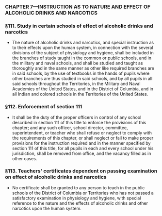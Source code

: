 ### **CHAPTER 7—INSTRUCTION AS TO NATURE AND EFFECT OF ALCOHOLIC DRINKS AND NARCOTICS**

### §111. Study in certain schools of effect of alcoholic drinks and narcotics
* The nature of alcoholic drinks and narcotics, and special instruction as to their effects upon the human system, in connection with the several divisions of the subject of physiology and hygiene, shall be included in the branches of study taught in the common or public schools, and in the military and naval schools, and shall be studied and taught as thoroughly and in the same manner as other like required branches are in said schools, by the use of textbooks in the hands of pupils where other branches are thus studied in said schools, and by all pupils in all said schools throughout the Territories, in the Military and Naval Academies of the United States, and in the District of Columbia, and in all Indian and colored schools in the Territories of the United States.

### §112. Enforcement of section 111
* It shall be the duty of the proper officers in control of any school described in section 111 of this title to enforce the provisions of this chapter; and any such officer, school director, committee, superintendent, or teacher who shall refuse or neglect to comply with the requirements of this chapter, or shall neglect or fail to make proper provisions for the instruction required and in the manner specified by section 111 of this title, for all pupils in each and every school under his jurisdiction, shall be removed from office, and the vacancy filled as in other cases.

### §113. Teachers' certificates dependent on passing examination on effect of alcoholic drinks and narcotics
* No certificate shall be granted to any person to teach in the public schools of the District of Columbia or Territories who has not passed a satisfactory examination in physiology and hygiene, with special reference to the nature and the effects of alcoholic drinks and other narcotics upon the human system.